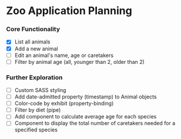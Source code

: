 # Zoo Application Planning

### Core Functionality
- [x] List all animals
- [x] Add a new animal
- [ ] Edit an animal's name, age or caretakers
- [ ] Filter by animal age (all, younger than 2, older than 2)

### Further Exploration
- [ ] Custom SASS styling
- [ ] Add date-admitted property (timestamp) to Animal objects
- [ ] Color-code by exhibit (property-binding)
- [ ] Filter by diet (pipe)
- [ ] Add component to calculate average age for each species
- [ ] Component to display the total number of caretakers needed for a specified species
